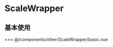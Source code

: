 # ScaleWrapper

## 基本使用

<basic></basic>

<<< @/components/other/ScaleWrapper/basic.vue

<script setup>
import basic from 'docs/components/other/ScaleWrapper/basic.vue'
</script>
